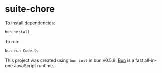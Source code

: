 # suite-chore

To install dependencies:

```bash
bun install
```

To run:

```bash
bun run Code.ts
```

This project was created using `bun init` in bun v0.5.9. [Bun](https://bun.sh) is a fast all-in-one JavaScript runtime.

